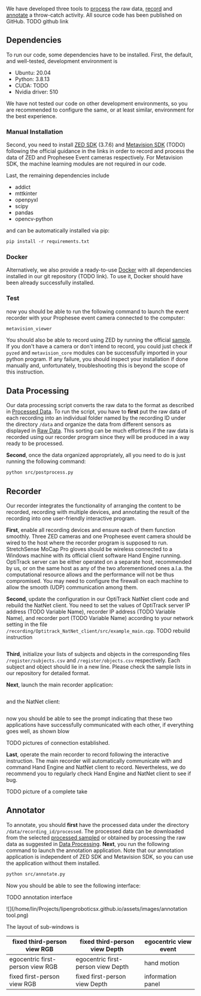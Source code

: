 We have developed three tools to [process](#data-processing) the raw data, [record](#recorder) and [annotate](#annotator) a throw-catch activity. All source code has been published on GitHub. TODO github link

## Dependencies

To run our code, some dependencies have to be installed. First, the default, and well-tested, development environment is

* Ubuntu: 20.04
* Python: 3.8.13
* CUDA: TODO
* Nvidia driver: 510

We have not tested our code on other development environments, so you are recommended to configure the same, or at least similar, environment for the best experience.

### Manual Installation

Second, you need to install [ZED SDK](https://www.stereolabs.com/docs/installation/) (3.7.6) and [Metavision SDK](https://docs.prophesee.ai/stable/installation/index.html) (TODO) following the official guidance in the links in order to record and process the data of ZED and Prophesee Event cameras respectively. For Metavision SDK, the machine learning modules are not required in our code.

Last, the remaining dependencies include

* addict
* mttkinter
* openpyxl
* scipy
* pandas
* opencv-python

and can be automatically installed via pip:

```p
pip install -r requirements.txt
```

### Docker

Alternatively, we also provide a ready-to-use [Docker](https://www.docker.com/) with all dependencies installed in our git repository (TODO link). To use it, Docker should have been already successfully installed.

### Test

now you should be able to run the following command to launch the event recorder with your Prophesee event camera connected to the computer:

```p
metavision_viewer
```

You should also be able to record using ZED by running the official [sample](https://github.com/stereolabs/zed-examples/tree/master/svo%20recording/recording/python). If you don't have a camera or don't intend to record, you could just check if `pyzed` and `metavision_core` modules can be successfully imported in your python program. If any failure, you should inspect your installation if done manually and, unfortunately, troubleshooting this is beyond the scope of this instruction.

 

## Data Processing

Our data processing script converts the raw data to the format as described in [Processed Data](https://lipengroboticsx.github.io/dataset/). To run the script, you have to **first** put the raw data of each recording into an individual folder named by the recording ID under the directory `/data` and organize the data from different sensors as displayed in [Raw Data](https://lipengroboticsx.github.io/dataset/). This sorting can be much effortless if the raw data is recorded using our recorder program since they will be produced in a way ready to be processed.

**Second**, once the data organized appropriately, all you need to do is just running the following command:

```p
python src/postprocess.py
```



## Recorder

Our recorder integrates the functionality of arranging the content to be recorded, recording with multiple devices, and annotating the result of the recording into one user-friendly interactive program. 

**First**, enable all recording devices and ensure each of them function smoothly. Three ZED cameras and one Prophesee event camera should be wired to the host where the recorder program is supposed to run. StretchSense MoCap Pro gloves should be wireless connected to a Windows machine with its official client software Hand Engine running. OptiTrack server can be either operated on a separate host, recommended by us, or on the same host as any of the two aforementioned ones a.l.a. the computational resource allows and the performance will not be thus compromised. You may need to configure the firewall on each machine to allow the smooth (UDP) communication among them.

**Second**, update the configuration in our OptiTrack NatNet client code and rebuild the NatNet client. You need to set the values of OptiTrack server IP address (TODO Variable Name), recorder IP address (TODO Variable Name), and recorder port (TODO Variable Name) according to your network setting in the file `/recording/Optitrack_NatNet_client/src/example_main.cpp`.  TODO rebuild instruction

```p

```

**Third**, initialize your lists of subjects and objects in the corresponding files `/register/subjects.csv` and `/register/objects.csv` respectively. Each subject and object should lie in a new line. Please check the sample lists in our repository for detailed format.

**Next**, launch the main recorder application:

```

```

and the NatNet client:

```

```

now you should be able to see the prompt indicating that these two applications have successfully communicated with each other, if everything goes well, as shown blow 

TODO pictures of connection established.

**Last**, operate the main recorder to record following the interactive instruction. The main recorder will automatically communicate with and command Hand Engine and NatNet client to record. Nevertheless, we do recommend you to regularly check Hand Engine and NatNet client to see if bug.

TODO picture of a complete take

## Annotator

To annotate, you should **first** have the processed data under the directory `/data/recording_id/processed`. The processed data can be downloaded from the selected [processed sampled](https://lipengroboticsx.github.io/dataset/) or obtained by processing the raw data as suggested in [Data Processing](#data-processing).  **Next**, you run the following command to launch the annotation application. Note that our annotation application is independent of ZED SDK and Metavision SDK, so you can use the application without them installed.

```p
python src/annotate.py
```

Now you should be able to see the following interface:

TODO annotation interface

![](/home/lin/Projects/lipengroboticsx.github.io/assets/images/annotation tool.png)

The layout of sub-windows is

| fixed third-person view RGB      | fixed third-person view Depth      | egocentric view event |
| -------------------------------- | ---------------------------------- | --------------------- |
| egocentric first-person view RGB | egocentric first-person view Depth | hand motion           |
| fixed first-person view RGB      | fixed first-person view Depth      | information panel     |

